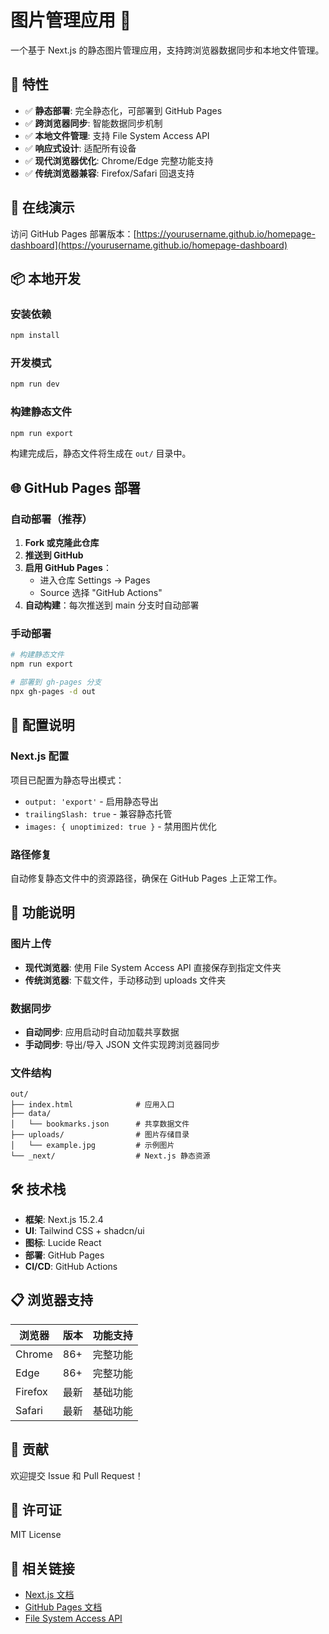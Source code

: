 # 图片管理应用 📸

一个基于 Next.js 的静态图片管理应用，支持跨浏览器数据同步和本地文件管理。

## 🌟 特性

- ✅ **静态部署**: 完全静态化，可部署到 GitHub Pages
- ✅ **跨浏览器同步**: 智能数据同步机制
- ✅ **本地文件管理**: 支持 File System Access API
- ✅ **响应式设计**: 适配所有设备
- ✅ **现代浏览器优化**: Chrome/Edge 完整功能支持
- ✅ **传统浏览器兼容**: Firefox/Safari 回退支持

## 🚀 在线演示

访问 GitHub Pages 部署版本：[https://yourusername.github.io/homepage-dashboard](https://yourusername.github.io/homepage-dashboard)

## 📦 本地开发

### 安装依赖
```bash
npm install
```

### 开发模式
```bash
npm run dev
```

### 构建静态文件
```bash
npm run export
```

构建完成后，静态文件将生成在 `out/` 目录中。

## 🌐 GitHub Pages 部署

### 自动部署（推荐）

1. **Fork 或克隆此仓库**
2. **推送到 GitHub**
3. **启用 GitHub Pages**：
   - 进入仓库 Settings → Pages
   - Source 选择 "GitHub Actions"
4. **自动构建**：每次推送到 main 分支时自动部署

### 手动部署

```bash
# 构建静态文件
npm run export

# 部署到 gh-pages 分支
npx gh-pages -d out
```

## 🔧 配置说明

### Next.js 配置
项目已配置为静态导出模式：
- `output: 'export'` - 启用静态导出
- `trailingSlash: true` - 兼容静态托管
- `images: { unoptimized: true }` - 禁用图片优化

### 路径修复
自动修复静态文件中的资源路径，确保在 GitHub Pages 上正常工作。

## 📱 功能说明

### 图片上传
- **现代浏览器**: 使用 File System Access API 直接保存到指定文件夹
- **传统浏览器**: 下载文件，手动移动到 uploads 文件夹

### 数据同步
- **自动同步**: 应用启动时自动加载共享数据
- **手动同步**: 导出/导入 JSON 文件实现跨浏览器同步

### 文件结构
```
out/
├── index.html              # 应用入口
├── data/
│   └── bookmarks.json      # 共享数据文件
├── uploads/                # 图片存储目录
│   └── example.jpg         # 示例图片
└── _next/                  # Next.js 静态资源
```

## 🛠️ 技术栈

- **框架**: Next.js 15.2.4
- **UI**: Tailwind CSS + shadcn/ui
- **图标**: Lucide React
- **部署**: GitHub Pages
- **CI/CD**: GitHub Actions

## 📋 浏览器支持

| 浏览器 | 版本 | 功能支持 |
|--------|------|----------|
| Chrome | 86+ | 完整功能 |
| Edge | 86+ | 完整功能 |
| Firefox | 最新 | 基础功能 |
| Safari | 最新 | 基础功能 |

## 🤝 贡献

欢迎提交 Issue 和 Pull Request！

## 📄 许可证

MIT License

## 🔗 相关链接

- [Next.js 文档](https://nextjs.org/docs)
- [GitHub Pages 文档](https://docs.github.com/en/pages)
- [File System Access API](https://developer.mozilla.org/en-US/docs/Web/API/File_System_Access_API)